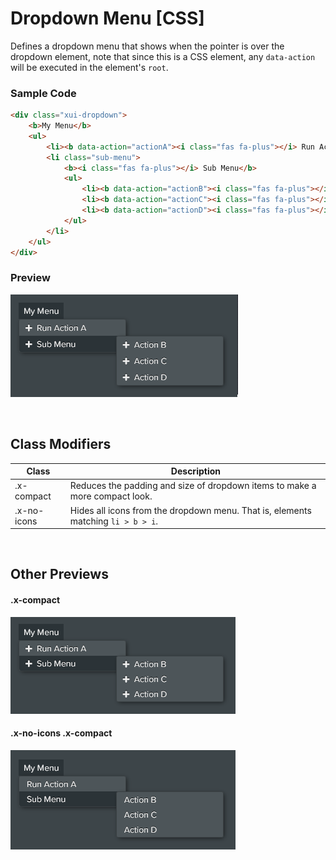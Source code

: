 # Dropdown Menu [CSS]

Defines a dropdown menu that shows when the pointer is over the dropdown element, note that since this is a CSS element, any `data-action` will be executed in the element's `root`.

### Sample Code
```html
<div class="xui-dropdown">
	<b>My Menu</b>
	<ul>
		<li><b data-action="actionA"><i class="fas fa-plus"></i> Run Action A</b></li>
		<li class="sub-menu">
			<b><i class="fas fa-plus"></i> Sub Menu</b>
			<ul>
				<li><b data-action="actionB"><i class="fas fa-plus"></i> Action B</b></li>
				<li><b data-action="actionC"><i class="fas fa-plus"></i> Action C</b></li>
				<li><b data-action="actionD"><i class="fas fa-plus"></i> Action D</b></li>
			</ul>
		</li>
	</ul>
</div>
```

### Preview
![xui-dropdown](./img/xui-dropdown.png)

&nbsp;<br/>
## Class Modifiers

|Class						|Description|
|-							|-|
|.x-compact					|Reduces the padding and size of dropdown items to make a more compact look.|
|.x-no-icons				|Hides all icons from the dropdown menu. That is, elements matching `li > b > i`.

&nbsp;<br/>
## Other Previews

#### .x-compact
![xui-dropdown](./img/xui-dropdown-x-compact.png)

#### .x-no-icons .x-compact
![xui-dropdown](./img/xui-dropdown-x-no-icons.png)
